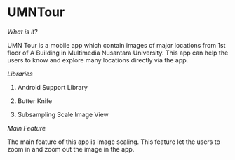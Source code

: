 # UMNTour

*What is it*?

UMN Tour is a mobile app which contain images of major locations from 1st floor of A Building in Multimedia Nusantara University. This app can help the users to know and explore many locations directly via the app.

*Libraries*

1. Android Support Library

2. Butter Knife

3. Subsampling Scale Image View

*Main Feature*

The main feature of this app is image scaling. This feature let the users to zoom in and zoom out the image in the app.
